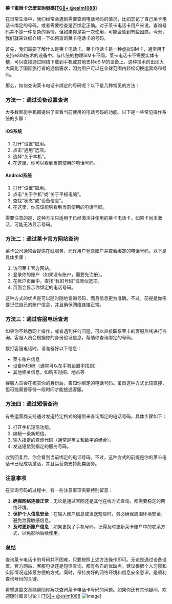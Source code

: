 **莱卡電話卡怎麽查詢號碼[[TG💪+ @esim1088](https://t.me/s/esim1088)]**

在日常生活中，我们经常会遇到需要查询电话号码的情况，比如忘记了自己莱卡电话卡绑定的号码，或者需要检查是否绑定正确。对于莱卡电话卡用户来说，查询号码并不是一件复杂的事情，但如果你是第一次使用，可能会感到有些困惑。今天，我们就来详细介绍一下如何查询莱卡电话卡的号码。

首先，我们需要了解什么是莱卡电话卡。莱卡电话卡是一种虚拟SIM卡，通常用于支持eSIM技术的设备中。与传统的物理SIM卡不同，莱卡电话卡不需要实体卡槽，可以直接通过网络下载到手机或其他支持eSIM的设备上。这种技术的出现大大简化了国际旅行者的通信需求，因为用户可以在全球范围内轻松切换运营商和号码。

那么，如何查询莱卡电话卡绑定的号码呢？以下是几种常见的方法：

### 方法一：通过设备设置查询

大多数智能手机都提供了查看当前使用的电话号码的功能。以下是一些常见操作系统的步骤：

#### iOS系统

1. 打开“设置”应用。
2. 点击“通用”选项。
3. 选择“关于本机”。
4. 在这里，你可以看到当前使用的电话号码。

#### Android系统

1. 打开“设置”应用。
2. 点击“关于手机”或“关于平板电脑”。
3. 查找“状态”或“设备信息”。
4. 在这里，你应该能够看到当前使用的电话号码。

需要注意的是，这种方法只适用于已经激活并使用的莱卡电话卡。如果卡尚未激活，可能无法显示号码。

### 方法二：通过莱卡官方网站查询

莱卡公司通常会提供在线服务，允许用户登录账户并查看绑定的电话号码。以下是具体步骤：

1. 访问莱卡官方网站。
2. 登录你的账户（如果没有账户，需要先注册）。
3. 在账户页面中，查找“我的号码”或类似选项。
4. 页面会显示你绑定的电话号码。

这种方式的优点是可以随时随地查询号码，而且信息更为准确。不过，前提是你需要记住自己的账户信息，并且确保网络连接正常。

### 方法三：通过客服电话查询

如果你不熟悉网上操作，或者遇到任何问题，可以直接联系莱卡的客服热线进行咨询。客服人员会根据你的身份验证信息，帮助你查询绑定的号码。

拨打客服电话时，请准备好以下信息：
- 莱卡账户信息
- 设备IMEI码（通常可以在手机设置中找到）
- 其他相关信息，如购买时间、地点等

客服人员会在核实你的身份后，告知你绑定的电话号码。虽然这种方式比较直接，但可能需要等待一段时间才能接通客服。

### 方法四：通过短信查询

有些运营商支持通过发送特定格式的短信来查询绑定的电话号码。具体步骤如下：

1. 打开手机短信功能。
2. 编辑一条新短信。
3. 输入指定的查询代码（通常是英文和数字的组合）。
4. 发送短信到指定的服务号码。

收到回复后，你会看到当前绑定的电话号码。不过，这种方式的前提是你的莱卡电话卡已经成功激活，并且运营商支持此类服务。

### 注意事项

在查询号码的过程中，有一些注意事项需要特别留意：

1. **确保网络连接正常**：无论是通过官网还是其他在线方式查询，都需要稳定的网络环境。
2. **保护个人信息安全**：在输入账户信息或发送短信时，务必确保周围环境安全，避免泄露敏感信息。
3. **及时更新账户信息**：如果更换了手机号码，记得及时更新莱卡账户中的联系方式，以免影响后续使用。

### 总结

查询莱卡电话卡的号码并不困难，只要按照上述方法操作即可。无论是通过设备设置、官方网站、客服电话还是短信查询，都有各自的优缺点。建议根据个人习惯和实际情况选择最方便的方式。同时，保持良好的网络环境和信息安全意识，是顺利查询号码的关键。

希望这篇文章能帮助你解决查询莱卡电话卡号码的问题。如果你还有其他疑问，欢迎随时留言讨论！[[TG💪+ @esim1088](https://t.me/s/esim1088) ![Image](https://i.postimg.cc/4NQfJmqS/Snipaste-2025-05-13-00-14-12.png)]